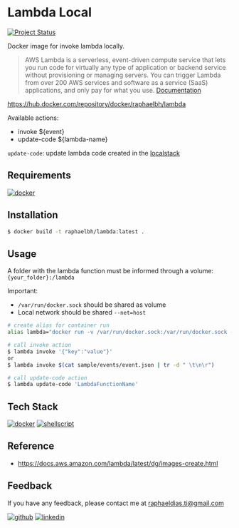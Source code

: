 # Lambda Local

[![Project Status](https://img.shields.io/static/v1?label=project%20status&message=complete&color=success&style=flat-square)](#)

Docker image for invoke lambda locally.

> AWS Lambda is a serverless, event-driven compute service that lets you run code for virtually any type of application or backend service without provisioning or managing servers. You can trigger Lambda from over 200 AWS services and software as a service (SaaS) applications, and only pay for what you use. [Documentation](https://aws.amazon.com/lambda)

https://hub.docker.com/repository/docker/raphaelbh/lambda


Available actions:
- invoke ${event}
- update-code ${lambda-name}


`update-code`: update lambda code created in the [localstack](https://localstack.cloud/)


## Requirements

[![docker](https://img.shields.io/badge/Docker-2CA5E0?style=for-the-badge&logo=docker&logoColor=white)](https://www.docker.com/)

## Installation

```bash
$ docker build -t raphaelbh/lambda:latest .
```

## Usage

A folder with the lambda function must be informed through a volume:
`{your_folder}:/lambda`

Important:
- `/var/run/docker.sock` should be shared as volume
- Local network should be shared `--net=host`

```bash
# create alias for container run
alias lambda="docker run -v /var/run/docker.sock:/var/run/docker.sock -v $(pwd)/sample/lambda:/lambda --net=host raphaelbh/lambda"
```

```bash
# call invoke action
$ lambda invoke '{"key":"value"}'
or
$ lambda invoke $(cat sample/events/event.json | tr -d " \t\n\r")
```

```bash
# call update-code action
$ lambda update-code 'LambdaFunctionName'
```


## Tech Stack

[![docker](https://img.shields.io/badge/Docker-2CA5E0?style=for-the-badge&logo=docker&logoColor=white)](https://www.docker.com/)
[![shellscript](https://img.shields.io/badge/Shell_Script-121011?style=for-the-badge&logo=gnu-bash&logoColor=white)](https://www.shellscript.sh/)

## Reference

- https://docs.aws.amazon.com/lambda/latest/dg/images-create.html

## Feedback

If you have any feedback, please contact me at raphaeldias.ti@gmail.com

[![github](https://img.shields.io/badge/GitHub-100000?style=for-the-badge&logo=github&logoColor=white)](https://github.com/raphaelbh)
[![linkedin](https://img.shields.io/badge/LinkedIn-0077B5?style=for-the-badge&logo=linkedin&logoColor=white)](https://www.linkedin.com/in/raphaelbh/)
